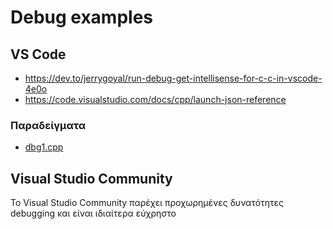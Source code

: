 # Debug examples

<!-- ## GDB -->

## VS Code

* <https://dev.to/jerrygoyal/run-debug-get-intellisense-for-c-c-in-vscode-4e0o>
* <https://code.visualstudio.com/docs/cpp/launch-json-reference>

### Παραδείγματα

* [dbg1.cpp](./dbg1.cpp)

## Visual Studio Community

To Visual Studio Community παρέχει προχωρημένες δυνατότητες debugging και είναι ιδιαίτερα εύχρηστο
